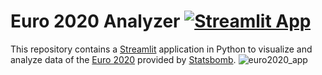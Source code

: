 # Euro 2020 Analyzer [![Streamlit App](https://static.streamlit.io/badges/streamlit_badge_black_white.svg)](https://gabo-villa-euro2020-analyzer-app-qsqhsk.streamlit.app/)
This repository contains a [Streamlit](https://streamlit.io/) application in Python to visualize and analyze data of the [Euro 2020](https://www.uefa.com/uefaeuro/history/seasons/2020/) provided by [Statsbomb](https://statsbomb.com/).
![euro2020_app](https://user-images.githubusercontent.com/99690843/222947158-01f94042-f2b8-441a-bc73-f7cfc4384355.gif)
